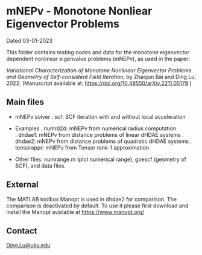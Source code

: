 # mNEPv - Monotone Nonliear Eigenvector Problems

Dated 		03-01-2023


This folder contains testing codes and data for the monotone eigenvector
dependent nonlinear eigenvalue problems (mNEPv), as used in the paper:

*Variational Characterization of Monotone Nonlinear Eigenvector Problems
and Geometry of Self-consistent Field Iteration*,
by Zhaojun Bai and Ding Lu, 2022.
(Manuscript available at: https://doi.org/10.48550/arXiv.2211.05179 )



## Main files

- mNEPv solver
	. scf:			SCF iteration with and without local acceleration

- Examples 
	. numrd2d:  	mNEPv from numerical radius computation  
	. dhdae1: 		mNEPv from distance problems of linear dHDAE systems
	. dhdae2:		mNEPv from distance problems of quadratic dHDAE systems
	. tensorappr:  	mNEPv from Tensor rank-1 approximation

- Other files: numrange.m (plot numerical range), goescf (geometry of SCF), and data files.


## External

The MATLAB toolbox Manopt is used in dhdae2 for comparison. The
comparison is deactivated by default. To use it please first download
and install the Manopt available at https://www.manopt.org/


## Contact 	

Ding.Lu@uky.edu  

